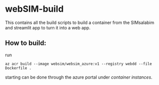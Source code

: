 # webSIM-build
This contains all the build scripts to build a container from the SIMsalabim and streamlit app to turn it into a web app.

## How to build:
run
```
az acr build --image websim/websim_azure:v1 --registry webdd --file Dockerfile .
```
starting can be done through the azure portal under *container instances*.
